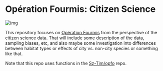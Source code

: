 # Opération Fourmis: Citizen Science

![img](https://wp.unil.ch/fourmisvaud/files/2019/03/Titre_OrangeViolet.png)

This repository focuses on [Opération Fourmis](https://wp.unil.ch/fourmisvaud/) from the perspective of the citizen science data. That will include some description of the data, sampling biases, etc, and also maybe some investigation into differences between habitat types or effects of city vs. non-city species or something like that. 

Note that this repo uses functions in the [Sz-Tim/opfo](https://github.com/Sz-Tim/opfo/blob/master/code/00_fn.R) repo. 